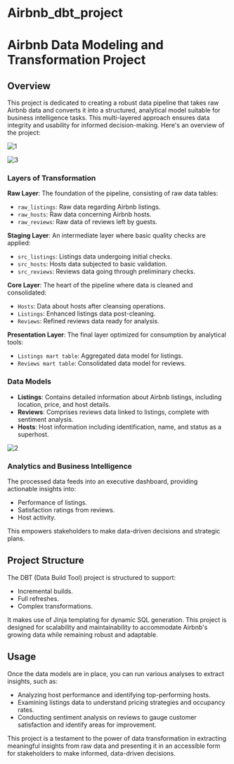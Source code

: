 # Airbnb_dbt_project

# Airbnb Data Modeling and Transformation Project

## Overview

This project is dedicated to creating a robust data pipeline that takes raw Airbnb data and converts it into a structured, analytical model suitable for business intelligence tasks. This multi-layered approach ensures data integrity and usability for informed decision-making. Here's an overview of the project:

![1](https://github.com/hbuddana/Dbt_Airbnb_project/assets/65592890/d47bf69b-c42a-49e0-8ec2-d6bce48e09d6)



![3](https://github.com/hbuddana/Dbt_Airbnb_project/assets/65592890/f271fa06-ab46-4a24-b94c-70a93f7fd3be)



### Layers of Transformation

**Raw Layer**: The foundation of the pipeline, consisting of raw data tables:

- `raw_listings`: Raw data regarding Airbnb listings.
- `raw_hosts`: Raw data concerning Airbnb hosts.
- `raw_reviews`: Raw data of reviews left by guests.

**Staging Layer**: An intermediate layer where basic quality checks are applied:

- `src_listings`: Listings data undergoing initial checks.
- `src_hosts`: Hosts data subjected to basic validation.
- `src_reviews`: Reviews data going through preliminary checks.

**Core Layer**: The heart of the pipeline where data is cleaned and consolidated:

- `Hosts`: Data about hosts after cleansing operations.
- `Listings`: Enhanced listings data post-cleaning.
- `Reviews`: Refined reviews data ready for analysis.

**Presentation Layer**: The final layer optimized for consumption by analytical tools:

- `Listings mart table`: Aggregated data model for listings.
- `Reviews mart table`: Consolidated data model for reviews.

### Data Models

- **Listings**: Contains detailed information about Airbnb listings, including location, price, and host details.
- **Reviews**: Comprises reviews data linked to listings, complete with sentiment analysis.
- **Hosts**: Host information including identification, name, and status as a superhost.

![2](https://github.com/hbuddana/Dbt_Airbnb_project/assets/65592890/dcd4c7ad-8d5b-486b-aded-06ed5b8b88f8)

### Analytics and Business Intelligence

The processed data feeds into an executive dashboard, providing actionable insights into:

- Performance of listings.
- Satisfaction ratings from reviews.
- Host activity.

This empowers stakeholders to make data-driven decisions and strategic plans.

## Project Structure

The DBT (Data Build Tool) project is structured to support:

- Incremental builds.
- Full refreshes.
- Complex transformations.

It makes use of Jinja templating for dynamic SQL generation. This project is designed for scalability and maintainability to accommodate Airbnb's growing data while remaining robust and adaptable.


## Usage

Once the data models are in place, you can run various analyses to extract insights, such as:

- Analyzing host performance and identifying top-performing hosts.
- Examining listings data to understand pricing strategies and occupancy rates.
- Conducting sentiment analysis on reviews to gauge customer satisfaction and identify areas for improvement.

This project is a testament to the power of data transformation in extracting meaningful insights from raw data and presenting it in an accessible form for stakeholders to make informed, data-driven decisions.
